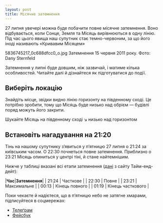 ```yaml
---
layout: post
title: Місячне затемнення
---
```


27 липня увечері можна буде побачити повне місячне затемнення. Воно відбувається, коли Сонце, Земля та Місяць вирівнюються в одну лінію. Під час цього явища наш супутник стає темно-червоним, за що його іноді називають «Кривавим Місяцем»

5836745217_0c688dfcc0_o.jpg
Затемнення 15 червня 2011 року. Фото: Dany Sternfeld

Затемнення у липні буде довшим, ніж зазвичай, і матиме кілька особливостей. Читайте далі й дізнайтеся як підготуватися до події.

## Виберіть локацію
Знайдіть місце, звідки видно лінію горизонту на південному сході. Це потрібно зробити, тому що Місяць буде низько над обрієм — будівлі поряд можуть його закрити.

Шукайте Місяць на південному сході ↘ низько над горизонтом

## Встановіть нагадування на 21:20
Тінь на нашому супутнику з’явиться у п’ятницю 27 липня о 21:24 за київським часом. О 22:30 почнеться повне затемнення. Приблизно о 23:21 Місяць опиниться у центрі тіні, й стане найтемнішим. 

Нижче у таблиці вказані всі етапи затемнення ([дані](https://www.timeanddate.com/eclipse/in/ukraine/kyiv) з сайту Тайм-енд-дейт):

|**Час**|**Затемнення**| 
| 21:24 | Часткове | 
| 22:30 | Повне |
| 23:21 | Максимальне |
| 00:13 | Кінець повного |
| 01:19 | Кінець часткового |

Поки чекаєте й надієтеся, що в п’ятницю небо не затягне хмарами, підписуйтеся в соцмережах:

* [Телеґрам](https://t.me/zoreblog)
* [Фейсбук](http://fb.com/zoreblog)